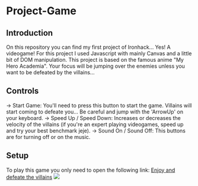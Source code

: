 # Project-Game
## **Introduction**
On this repository you can find my first project of Ironhack... Yes! A videogame!
For this project I used Javascript with mainly Canvas and a little bit of DOM manipulation.
This project is based on the famous anime "My Hero Academia". Your focus will be jumping over the enemies unless you want to be defeated by the villains...
## **Controls**
-> Start Game: You'll need to press this button to start the game. Villains will start coming to defeate you... Be careful and jump with the 'ArrowUp' on your keyboard.
-> Speed Up / Speed Down: Increases or decreases the velocity of the villains (if you're an expert playing videogames, speed up and try your best benchmark jeje).
-> Sound On / Sound Off: This buttons are for turning off or on the music.
## **Setup**
To play this game you only need to open the following link: [Enjoy and defeate the villains](https://pabloberhofdez.github.io/Project-Game/)
![](http://vignette.wikia.nocookie.net/bokunoheroacademia/images/6/6a/All_Might_sonriendo.png/revision/latest/scale-to-width-down/340?cb=20181208073021&path-prefix=es)
